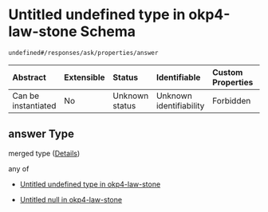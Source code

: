 # Untitled undefined type in okp4-law-stone Schema

```txt
undefined#/responses/ask/properties/answer
```

| Abstract            | Extensible | Status         | Identifiable            | Custom Properties | Additional Properties | Access Restrictions | Defined In                                                                 |
| :------------------ | :--------- | :------------- | :---------------------- | :---------------- | :-------------------- | :------------------ | :------------------------------------------------------------------------- |
| Can be instantiated | No         | Unknown status | Unknown identifiability | Forbidden         | Allowed               | none                | [okp4-law-stone.json\*](schema/okp4-law-stone.json "open original schema") |

## answer Type

merged type ([Details](okp4-law-stone-responses-askresponse-properties-answer.md))

any of

* [Untitled undefined type in okp4-law-stone](okp4-law-stone-responses-askresponse-properties-answer-anyof-0.md "check type definition")

* [Untitled null in okp4-law-stone](okp4-law-stone-responses-askresponse-properties-answer-anyof-1.md "check type definition")
